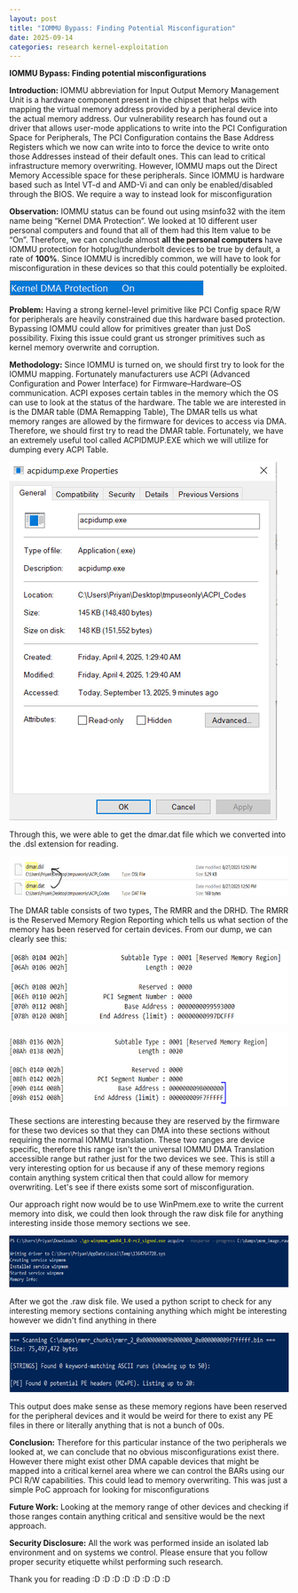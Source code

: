 ```yaml
---
layout: post
title: "IOMMU Bypass: Finding Potential Misconfiguration"
date: 2025-09-14
categories: research kernel-exploitation
---
```


**<span class="mark">IOMMU Bypass: Finding potential
misconfigurations</span>**

<span class="mark">**Introduction:** IOMMU abbreviation for Input Output
Memory Management Unit is a hardware component present in the chipset
that helps with mapping the virtual memory address provided by a
peripheral device into the actual memory address. Our vulnerability
research has found out a driver that allows user-mode applications to
write into the PCI Configuration Space for Peripherals, The PCI
Configuration contains the Base Address Registers which we now can write
into to force the device to write onto those Addresses instead of their
default ones. This can lead to critical infrastructure memory
overwriting. However, IOMMU maps out the Direct Memory Accessible space
for these peripherals. Since IOMMU is hardware based such as Intel VT-d
and AMD-Vi and can only be enabled/disabled through the BIOS. We require
a way to instead look for misconfiguration</span>

<span class="mark">**Observation:** IOMMU status can be found out using
msinfo32 with the item name being “Kernel DMA Protection”. We looked at
10 different user personal computers and found that all of them had this
Item value to be “On”. Therefore, we can conclude almost **all the
personal computers** have IOMMU protection for hotplug/thunderbolt
devices to be true by default, a rate of **100%**. Since IOMMU is
incredibly common, we will have to look for misconfiguration in these
devices so that this could potentially be exploited.</span>

<img src="/assets/images/iommu-bypass/image2.png"
style="width:3.64583in;height:0.28125in" />

<span class="mark">**Problem:** Having a strong kernel-level primitive
like PCI Config space R/W for peripherals are heavily constrained due
this hardware based protection. Bypassing IOMMU could allow for
primitives greater than just DoS possibility. Fixing this issue could
grant us stronger primitives such as kernel memory overwrite and
corruption.</span>

<span class="mark">**Methodology:** Since IOMMU is turned on, we should
first try to look for the IOMMU mapping. Fortunately manufacturers use
ACPI (Advanced Configuration and Power Interface) for
Firmware–Hardware–OS communication. ACPI exposes certain tables in the
memory which the OS can use to look at the status of the hardware. The
table we are interested in is the DMAR table (DMA Remapping Table), The
DMAR tells us what memory ranges are allowed by the firmware for devices
to access via DMA. Therefore, we should first try to read the DMAR
table. Fortunately, we have an extremely useful tool called ACPIDMUP.EXE
which we will utilize for dumping every ACPI Table.</span>

<img src="/assets/images/iommu-bypass/image4.png"
style="width:5.03125in;height:6.71875in" />

<span class="mark">Through this, we were able to get the dmar.dat file
which we converted into the .dsl extension for reading.</span>

<img src="/assets/images/iommu-bypass/image5.png"
style="width:6.5in;height:0.75in" />

<span class="mark">The DMAR table consists of two types, The RMRR and
the DRHD. The RMRR is the Reserved Memory Region Reporting which tells
us what section of the memory has been reserved for certain devices.
From our dump, we can clearly see this:</span>

<img src="/assets/images/iommu-bypass/image7.png"
style="width:6.5in;height:1.34722in" />

<img src="/assets/images/iommu-bypass/image1.png"
style="width:6.5in;height:1.38889in" />

<span class="mark">These sections are interesting because they are
reserved by the firmware for these two devices so that they can DMA into
these sections without requiring the normal IOMMU translation. These two
ranges are device specific, therefore this range isn't the universal
IOMMU DMA Translation accessible range but rather just for the two
devices we see. This is still a very interesting option for us because
if any of these memory regions contain anything system critical then
that could allow for memory overwriting. Let's see if there exists some
sort of misconfiguration.</span>

<span class="mark">Our approach right now would be to use WinPmem.exe to
write the current memory into disk, we could then look through the raw
disk file for anything interesting inside those memory sections we
see.</span>

<img src="/assets/images/iommu-bypass/image6.png"
style="width:6.5in;height:0.97222in" />

<span class="mark">After we got the .raw disk file. We used a python
script to check for any interesting memory sections containing anything
which might be interesting however we didn't find anything in
there</span>

<img src="/assets/images/iommu-bypass/image3.png"
style="width:6.5in;height:1.11111in" />

<span class="mark">This output does make sense as these memory regions
have been reserved for the peripheral devices and it would be weird for
there to exist any PE files in there or literally anything that is not a
bunch of 00s.</span>

<span class="mark">**Conclusion:** Therefore for this particular
instance of the two peripherals we looked at, we can conclude that no
obvious misconfigurations exist there. However there might exist other
DMA capable devices that might be mapped into a critical kernel area
where we can control the BARs using our PCI R/W capabilities. This could
lead to memory overwriting. This was just a simple PoC approach for
looking for misconfigurations</span>

<span class="mark">**Future Work:** Looking at the memory range of other
devices and checking if those ranges contain anything critical and
sensitive would be the next approach.</span>

<span class="mark">**Security Disclosure:** All the work was performed
inside an isolated lab environment and on systems we control. Please
ensure that you follow proper security etiquette whilst performing such
research.</span>

<span class="mark">Thank you for reading :D :D :D :D :D :D :D :D</span>


